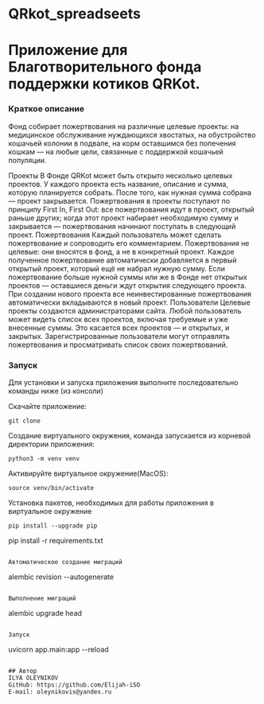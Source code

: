# QRkot_spreadseets

# Приложение для Благотворительного фонда поддержки котиков QRKot.

### Краткое описание
 
Фонд собирает пожертвования на различные целевые проекты: на медицинское обслуживание нуждающихся хвостатых, на обустройство кошачьей колонии в подвале, на корм оставшимся без попечения кошкам — на любые цели, связанные с поддержкой кошачьей популяции.

Проекты
В Фонде QRKot может быть открыто несколько целевых проектов. У каждого проекта есть название, описание и сумма, которую планируется собрать. После того, как нужная сумма собрана — проект закрывается.
Пожертвования в проекты поступают по принципу First In, First Out: все пожертвования идут в проект, открытый раньше других; когда этот проект набирает необходимую сумму и закрывается — пожертвования начинают поступать в следующий проект.
Пожертвования
Каждый пользователь может сделать пожертвование и сопроводить его комментарием. Пожертвования не целевые: они вносятся в фонд, а не в конкретный проект. Каждое полученное пожертвование автоматически добавляется в первый открытый проект, который ещё не набрал нужную сумму. Если пожертвование больше нужной суммы или же в Фонде нет открытых проектов — оставшиеся деньги ждут открытия следующего проекта. При создании нового проекта все неинвестированные пожертвования автоматически вкладываются в новый проект.
Пользователи
Целевые проекты создаются администраторами сайта. 
Любой пользователь может видеть список всех проектов, включая требуемые и уже внесенные суммы. Это касается всех проектов — и открытых, и закрытых.
Зарегистрированные пользователи могут отправлять пожертвования и просматривать список своих пожертвований.

### Запуск
Для установки и запуска приложения выполните последовательно команды ниже (из консоли)

Скачайте приложение:
```
git clone
```

Создание виртуального окружения, команда запускается из корневой директории приложения:
```
python3 -m venv venv
```

Активируйте виртуальное окружение(MacOS):
```
source venv/bin/activate
```

Установка пакетов, необходимых для работы приложения в виртуальное окружение
```
pip install --upgrade pip
```
pip install -r requirements.txt
```

Автоматическое создание миграций
```
alembic revision --autogenerate
```

Выполнение миграций
```
alembic upgrade head
```

Запуск
```
uvicorn app.main:app --reload
```

## Автор
ILYA OLEYNIKOV
GitHub:	https://github.com/Elijah-iSO
E-mail: oleynikovis@yandex.ru

